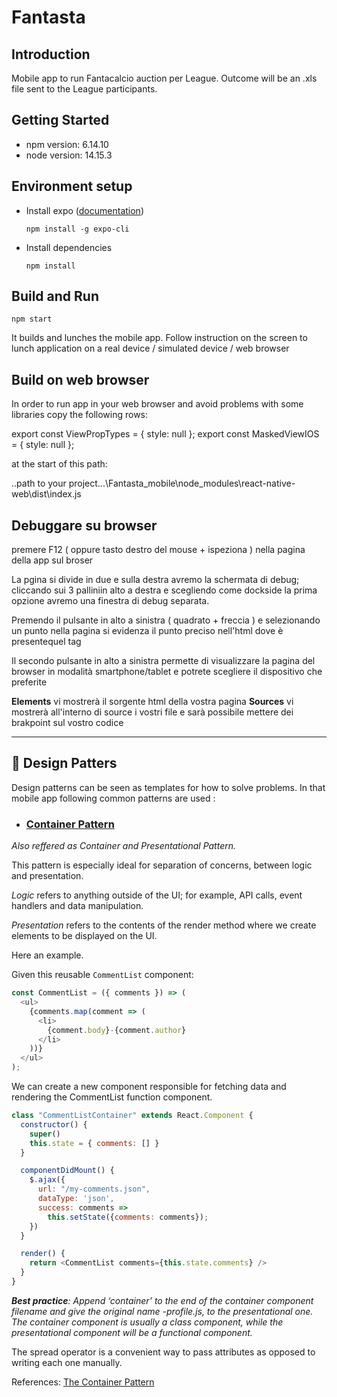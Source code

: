 # Fantasta

## Introduction

Mobile app to run Fantacalcio auction per League. Outcome will be an .xls file sent to the League participants.

## Getting Started

* npm version: 6.14.10
* node version: 14.15.3

## Environment setup

* Install expo ([documentation](https://reactnative.dev/docs/environment-setup))

  ```npm install -g expo-cli```

* Install dependencies

  ```npm install```

## Build and Run

```npm start```

It builds and lunches the mobile app. Follow instruction on the screen to lunch application on a real device / simulated device / web browser

## Build on web browser

In order to run app in your web browser and avoid problems with some libraries copy the following rows:

export const ViewPropTypes = { style: null };
export const MaskedViewIOS = { style: null };

at the start of this path:

..path to your project...\Fantasta_mobile\node_modules\react-native-web\dist\index.js

## Debuggare su browser

premere F12 ( oppure tasto destro del mouse + ispeziona ) nella pagina della app sul broser

La pgina si divide in due e sulla destra avremo la schermata di debug; cliccando sui 3 palliniin alto a destra e scegliendo come dockside la prima opzione avremo una finestra di debug separata.

Premendo il pulsante in alto a sinistra ( quadrato + freccia ) e selezionando un punto nella pagina si evidenza il punto preciso nell'html dove è presentequel tag

Il secondo pulsante in alto a sinistra permette di visualizzare la pagina del browser in modalità smartphone/tablet e potrete scegliere il dispositivo che preferite

  **Elements** vi mostrerà il sorgente html della vostra pagina
  **Sources** vi mostrerà all'interno di source i vostri file e sarà possibile mettere dei brakpoint sul vostro codice

***
## 🎨 Design Patters

Design patterns can be seen as templates for how to solve problems.
In that mobile app following common patterns are used :

* ### [Container Pattern](https://medium.com/@Ziimm_/four-javascript-design-patterns-in-react-abdbcbcfaee7)
*Also reffered as Container and Presentational Pattern.*

This pattern is especially ideal for separation of concerns, between logic and presentation.

*Logic* refers to anything outside of the UI; for example, API calls, event handlers and data manipulation.

*Presentation* refers to the contents of the render method where we create elements to be displayed on the UI.

Here an example.

Given this reusable `CommentList` component:

```javascript
const CommentList = ({ comments }) => (
  <ul>
    {comments.map(comment => (
      <li>
        {comment.body}-{comment.author}
      </li>
    ))}
  </ul>
);
```

We can create a new component responsible for fetching data and rendering the CommentList function component.
```javascript
class "CommentListContainer" extends React.Component {
  constructor() {
    super()
    this.state = { comments: [] }
  }

  componentDidMount() {
    $.ajax({
      url: "/my-comments.json",
      dataType: 'json',
      success: comments =>
        this.setState({comments: comments});
    })
  }

  render() {
    return <CommentList comments={this.state.comments} />
  }
}
```

***Best practice**: Append ‘container’ to the end of the container component filename and give the original name -profile.js, to the presentational one. The container component is usually a class component, while the presentational component will be a functional component.*

The spread operator is a convenient way to pass attributes as opposed to writing each one manually.

References: [The Container Pattern](https://medium.com/@Ziimm_/four-javascript-design-patterns-in-react-abdbcbcfaee7)